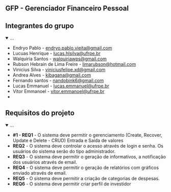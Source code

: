 ## GFP - Gerenciador Financeiro Pessoal

## Integrantes do grupo 
<details open>
 <summary>...</summary>

 * Endryo Pablo - endryo.pablo.vieita@gmail.com
 * Lucuas Henrique - lucas.hlsilva@ufrpe.br
 * Walquiria Santos - walquiriawps@gmail.com
 * Rubson Hebrain de Lima Freire - limarubson@hotmail.com
 * Vinicius Silva - viniciusfelipe.xd@gmail.com
 * Andrea Alves - kibagana@gmail.com
 * Fernando santos - nandobink6@gmail.com
 * Lucas Emmanuel - lucas.emmanuel@ufrpe.br
 * Vitor Emmanoel - vitor.emmanoel@ufrpe.br
 * 
</details>

## Requisitos do projeto

<details open>
 <summary>...</summary>
 
 * **#1 - REQ1** - O sistema deve permitir o gerenciamento (Create, Recover, Update e Delete - CRUD) Entrada e Saída de valores 
 * **REQ2** - O sistema deve controlar o acesso através de login e senha. Os usuários do sistema serão do tipo administrador.
 * **REQ3** - O sistema deve permitir o geração de informativos, a notificação dos usuários através de email.
 * **REQ4** - O sistema deve permitir o geração de relatórios com gráficos enviado através de email.
 * **REQ5** - O sistema deve permitir a criação de categorias de despesas.
 * **REQ6** - O sistema deve permitir criar perfil de investidor
 </details >
